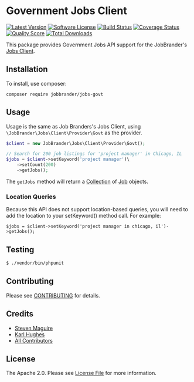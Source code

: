 # Government Jobs Client

[![Latest Version](https://img.shields.io/github/release/JobBrander/jobs-govt.svg?style=flat-square)](https://github.com/JobBrander/jobs-govt/releases)
[![Software License](https://img.shields.io/badge/license-APACHE%202.0-brightgreen.svg?style=flat-square)](LICENSE.md)
[![Build Status](https://img.shields.io/travis/JobBrander/jobs-govt/master.svg?style=flat-square&1)](https://travis-ci.org/JobBrander/jobs-govt)
[![Coverage Status](https://img.shields.io/scrutinizer/coverage/g/JobBrander/jobs-govt.svg?style=flat-square)](https://scrutinizer-ci.com/g/JobBrander/jobs-govt/code-structure)
[![Quality Score](https://img.shields.io/scrutinizer/g/JobBrander/jobs-govt.svg?style=flat-square)](https://scrutinizer-ci.com/g/JobBrander/jobs-govt)
[![Total Downloads](https://img.shields.io/packagist/dt/jobbrander/jobs-govt.svg?style=flat-square)](https://packagist.org/packages/jobbrander/jobs-govt)

This package provides Government Jobs API support for the JobBrander's
[Jobs Client](https://github.com/JobBrander/jobs-common).

## Installation

To install, use composer:

```
composer require jobbrander/jobs-govt
```

## Usage

Usage is the same as Job Branders's Jobs Client, using `\JobBrander\Jobs\Client\Provider\Govt`
as the provider.

```php
$client = new JobBrander\Jobs\Client\Provider\Govt();

// Search for 200 job listings for 'project manager' in Chicago, IL
$jobs = $client->setKeyword('project manager')\
    ->setCount(200)
    ->getJobs();
```

The `getJobs` method will return a [Collection](https://github.com/JobBrander/jobs-common/blob/master/src/Collection.php) of [Job](https://github.com/JobBrander/jobs-common/blob/master/src/Job.php) objects.

### Location Queries

Because this API does not support location-based queries, you will need to add the location
to your setKeyword() method call. For example:

```
$jobs = $client->setKeyword('project manager in chicago, il')->getJobs();
```

## Testing

``` bash
$ ./vendor/bin/phpunit
```

## Contributing

Please see [CONTRIBUTING](https://github.com/jobbrander/jobs-govt/blob/master/CONTRIBUTING.md) for details.

## Credits

- [Steven Maguire](https://github.com/stevenmaguire)
- [Karl Hughes](https://github.com/karllhughes)
- [All Contributors](https://github.com/jobbrander/jobs-govt/contributors)

## License

The Apache 2.0. Please see [License File](https://github.com/jobbrander/jobs-govt/blob/master/LICENSE) for more information.
